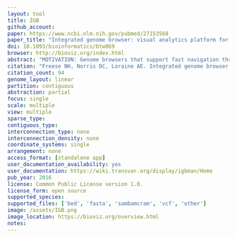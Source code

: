 ```yaml
---
layout: tool 
title: IGB
github_account: 
paper: https://www.ncbi.nlm.nih.gov/pubmed/27153568
paper_title: "Integrated genome browser: visual analytics platform for genomics."
doi: 10.1093/bioinformatics/btw069
browser: http://bioviz.org/index.html
abstract: "MOTIVATION: Genome browsers that support fast navigation through vast datasets and provide interactive visual analytics functions can help scientists achieve deeper insight into biological systems. Toward this end, we developed Integrated Genome Browser (IGB), a highly configurable, interactive and fast open source desktop genome browser., , RESULTS: Here we describe multiple updates to IGB, including all-new capabilities to display and interact with data from high-throughput sequencing experiments. To demonstrate, we describe example visualizations and analyses of datasets from RNA-Seq, ChIP-Seq and bisulfite sequencing experiments. Understanding results from genome-scale experiments requires viewing the data in the context of reference genome annotations and other related datasets. To facilitate this, we enhanced IGB's ability to consume data from diverse sources, including Galaxy, Distributed Annotation and IGB-specific Quickload servers. To support future visualization needs as new genome-scale assays enter wide use, we transformed the IGB codebase into a modular, extensible platform for developers to create and deploy all-new visualizations of genomic data., , AVAILABILITY AND IMPLEMENTATION: IGB is open source and is freely available from http://bioviz.org/igb"
citation: "Freese NH, Norris DC, Loraine AE. Integrated genome browser: visual analytics platform for genomics. Bioinformatics. academic.oup.com; 2016;32: 2089–2095."
citation_count: 94
genome_layout: linear
partition: contiguous
abstraction: partial
focus: single
scale: multiple
view: multiple
sparse_type: 
contiguous_type: 
interconnection_type: none
interconnection_density: none
coordinate_systems: single
arrangement: none
access_format: [standalone app]
user_documentation_availability: yes
user_documentation: https://wiki.transvar.org/display/igbman/Home
pub_year: 2016
license: Common Public License version 1.0.
license_form: open source
supported_species: 
supported_files: ['bed', 'fasta', 'sambamcram', 'vcf', 'other']
image: /assets/IGB.png
image_location: https://bioviz.org/overview.html
notes: 
---
```

